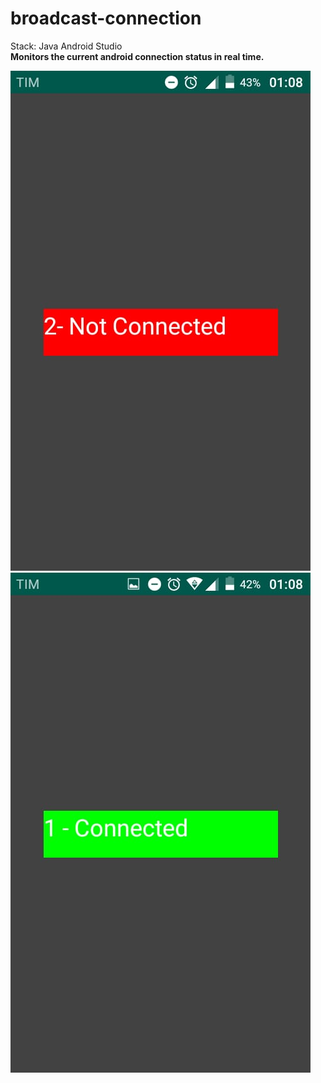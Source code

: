 # broadcast-connection
Stack: Java Android Studio
<br/><b/>Monitors the current android connection status in real time.

![](https://raw.githubusercontent.com/lucasmpbarga/broadcast-connection/master/images/print1.jpeg)
![](https://raw.githubusercontent.com/lucasmpbarga/broadcast-connection/master/images/print2.jpeg)

